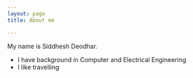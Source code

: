 ```yaml
---
layout: page
title: About me

---
```


My name is Siddhesh Deodhar.

- I have background in Computer and Electrical Engineering
- I like travelling


